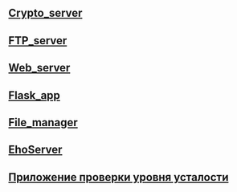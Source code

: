 

## [Crypto_server](https://github.com/qweeep/Pract_3sem/tree/main/Crypto_server/Crypto_server)
## [FTP_server](https://github.com/qweeep/Pract_3sem/tree/main/FTP_server/FTP_server)
## [Web_server](https://github.com/qweeep/Pract_3sem/tree/main/Web_server/Web_Server)
## [Flask_app](https://github.com/qweeep/Pract_3sem/tree/main/Flask_app/flask_app)
## [File_manager](https://github.com/qweeep/Pract_3sem/tree/main/File%20Manager)
## [EhoServer](https://github.com/qweeep/Pract_3sem/tree/main/EhoServer)
## [Приложение проверки уровня усталости](https://github.com/qweeep/Pract_3sem/tree/main/HelthTestWeb)
